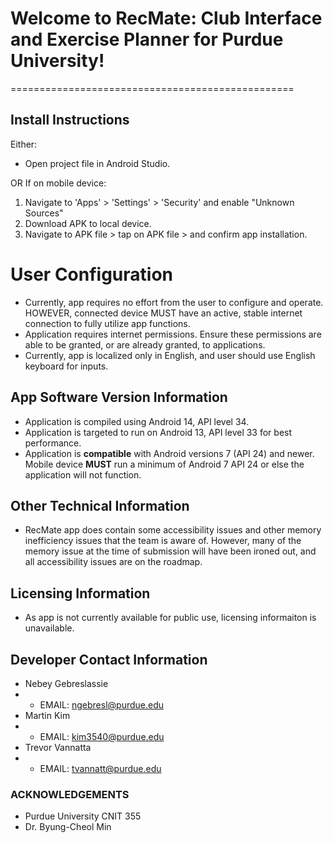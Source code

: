 # Welcome to RecMate: Club Interface and Exercise Planner for Purdue University!
=================================================

## Install Instructions

Either:
* Open project file in Android Studio.

OR If on mobile device:

1. Navigate to 'Apps' > 'Settings' > 'Security' and enable "Unknown Sources"
2. Download APK to local device.
3. Navigate to APK file > tap on APK file > and confirm app installation.

# User Configuration
* Currently, app requires no effort from the user to configure and operate. HOWEVER, connected device MUST have an active, stable internet connection to fully utilize app functions.
* Application requires internet permissions. Ensure these permissions are able to be granted, or are already granted, to applications. 
* Currently, app is localized only in English, and user should use English keyboard for inputs.

## App Software Version Information
* Application is compiled using Android 14, API level 34.
* Application is targeted to run on Android 13, API level 33 for best performance.
* Application is **compatible** with Android versions 7 (API 24) and newer. Mobile device **MUST** run a minimum of Android 7 API 24 or else the application will not function.

## Other Technical Information
* RecMate app does contain some accessibility issues and other memory inefficiency issues that the team is aware of. However, many of the memory issue at the time of submission will have been ironed out, and all accessibility issues are on the roadmap.

## Licensing Information
* As app is not currently available for public use, licensing informaiton is unavailable.

## Developer Contact Information
* Nebey Gebreslassie
* * EMAIL: ngebresl@purdue.edu
* Martin Kim
* * EMAIL: kim3540@purdue.edu
* Trevor Vannatta
* * EMAIL: tvannatt@purdue.edu


 ### ACKNOWLEDGEMENTS
 * Purdue University CNIT 355
 * Dr. Byung-Cheol Min

